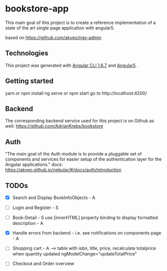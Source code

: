 # bookstore-app

This main goal of this project is to create a reference implementation of a state of the art single page application with angular5.


based on https://github.com/akveo/ngx-admin

## Technologies

This project was generated with [Angular CLI 1.6.7](https://cli.angular.io/) and [Angular5](https://angular.io/) .


## Getting started
   yarn or npm install
   ng serve or npm start
   go to http://localhost:4200/


## Backend
   The corresponding backend service used for this project is on Github as well: 
   https://github.com/AdrianKrebs/bookstore
   
## Auth
"The main goal of the Auth module is to provide a pluggable set of components and services for easier setup of the authentication layer for the Angular applications."
docs: https://akveo.github.io/nebular/#/docs/auth/introduction



## TODOs

- [x] Search and Display BookInfoObjects - A 
- [ ] Login and Register - S
- [ ] Book-Detail - S use [innerHTML] property binding to display formatted description - A
- [x] Handle errors from backend - i.e. see notifications on components page - A
- [ ] Shopping cart - A --> table with isbn, title, price, recalculate totalprice when quantity updated ngModelChange="updateTotalPrice"
- [ ] Checkout and Order overview



